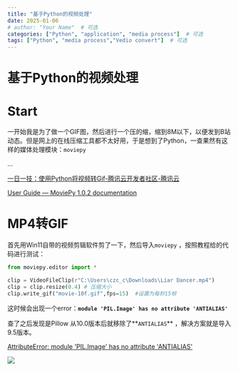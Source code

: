 ```yaml
---
title: "基于Python的视频处理"
date: 2025-01-06
# author: "Your Name"  # 可选
categories: ["Python", "application", "media process"]  # 可选
tags: ["Python", "media process","Vedio convert"]  # 可选
---
```


# 基于Python的视频处理

# Start

一开始我是为了做一个GIF图，然后进行一个压的缩，缩到8M以下，以便发到B站动态。但是网上的在线压缩工具都不太好用，于是想到了Python，一查果然有这样的媒体处理模块：`moviepy`

<!-- more -->
...

[一日一技：使用Python将视频转Gif-腾讯云开发者社区-腾讯云](https://cloud.tencent.com/developer/article/1975307)

[User Guide — MoviePy 1.0.2 documentation](https://zulko.github.io/moviepy/)

# MP4转GIF

首先用Win11自带的视频剪辑软件剪了一下，然后导入`moviepy` ，按照教程给的代码进行测试：

```python
from moviepy.editor import *

clip = VideoFileClip(r"C:\Users\czc_c\Downloads\Liar Dancer.mp4")
clip = clip.resize(0.4) # 压缩大小
clip.write_gif("movie-10f.gif",fps=15)  #设置为每秒15帧
```

这时候会出现一个error：**`module 'PIL.Image' has no attribute 'ANTIALIAS'`**

查了之后发现是Pillow 从10.0版本后就移除了**`ANTIALIAS`** ，解决方案就是导入9.5版本。

[AttributeError: module 'PIL.Image' has no attribute 'ANTIALIAS'](https://stackoverflow.com/questions/76616042/attributeerror-module-pil-image-has-no-attribute-antialias)

![](../../assets/images/5M.gif)